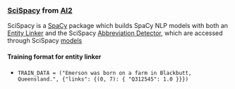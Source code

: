 ### [SciSpacy](https://allenai.github.io/scispacy/) from [AI2](https://allenai.org)  

SciSpacy is a [SpaCy](https://www.spacy.io) package which builds SpaCy NLP models with both an [Entity Linker](https://spacy.io/api/entitylinker/) and the SciSpacy [Abbreviation Detector](https://github.com/allenai/scispacy/blob/main/scispacy/abbreviation.py), which are accessed through SciSpacy [models]() 

#### Training format for entity linker
* ```TRAIN_DATA = ("Emerson was born on a farm in Blackbutt, Queensland.", {"links": {(0, 7): { "Q312545": 1.0 }}})```

